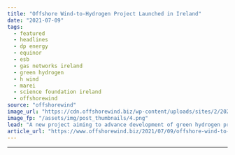 ```yaml
---
title: "Offshore Wind-to-Hydrogen Project Launched in Ireland"
date: "2021-07-09"
tags: 
  - featured
  - headlines
  - dp energy
  - equinor
  - esb
  - gas networks ireland
  - green hydrogen
  - h wind
  - marei
  - science foundation ireland
  - offshorewind
source: "offshorewind"
image_url: "https://cdn.offshorewind.biz/wp-content/uploads/sites/2/2021/07/08154003/MaREI_H-Wind.png"
image_fp: "/assets/img/post_thumbnails/4.png"
lead: "A new project aiming to advance development of green hydrogen production powered by offshore"
article_url: "https://www.offshorewind.biz/2021/07/09/offshore-wind-to-hydrogen-project-launched-in-ireland/"
---
```


---
